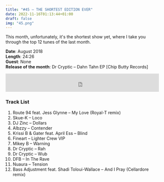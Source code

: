 ```yaml
---
title: "#45 – THE SHORTEST EDITION EVER"
date: 2022-11-16T01:13:44+01:00
draft: false
img: "45.png"
---
```


This month, unfortunately, it's the shortest show yet, where I take you through the top 12 tunes of the last month.

**Date**: August 2018  
**Length**: 24:26  
**Guest**: None  
**Release of the month**: Dr Cryptic – Dahn Tahn EP [Chip Butty Records]

<div>
<iframe width="100%" height="60" src="https://www.mixcloud.com/widget/iframe/?hide_cover=1&mini=1&feed=%2Fzkat%2Fmasquerave-podcast-45-the-shortest-edition-ever%2F" frameborder="0" ></iframe>
</div>

### Track List

1. Route 94 feat. Jess Glynne – My Love (Royal-T remix)
2. Skue-K – Loco
3. DJ Zinc – Dollars
4. Albzzy – Contender
5. Krissi B & Gater feat. April Ess – Blind
6. Fineart – Lighter Crew VIP
7. Mikey B – Warning
8. Dr Cryptic – Rah
9. Dr Cryptic – Wub
10. DFB – In The Rave
11. Nuaura – Tension
12. Bass Adjustment feat. Shadi Toloui-Wallace – And I Pray (Cellardore remix)
